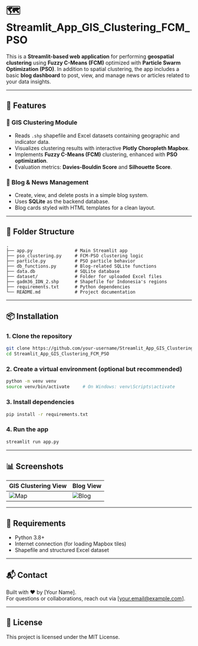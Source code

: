 
# 🗺️ Streamlit_App_GIS_Clustering_FCM_PSO

This is a **Streamlit-based web application** for performing **geospatial clustering** using **Fuzzy C-Means (FCM)** optimized with **Particle Swarm Optimization (PSO)**. In addition to spatial clustering, the app includes a basic **blog dashboard** to post, view, and manage news or articles related to your data insights.

---

## 🚀 Features

### 🧠 GIS Clustering Module
- Reads `.shp` shapefile and Excel datasets containing geographic and indicator data.
- Visualizes clustering results with interactive **Plotly Choropleth Mapbox**.
- Implements **Fuzzy C-Means (FCM)** clustering, enhanced with **PSO optimization**.
- Evaluation metrics: **Davies-Bouldin Score** and **Silhouette Score**.

### 📰 Blog & News Management
- Create, view, and delete posts in a simple blog system.
- Uses **SQLite** as the backend database.
- Blog cards styled with HTML templates for a clean layout.

---

## 🧱 Folder Structure

```
.
├── app.py                # Main Streamlit app
├── pso_clustering.py     # FCM-PSO clustering logic
├── particle.py           # PSO particle behavior
├── db_functions.py       # Blog-related SQLite functions
├── data.db               # SQLite database
├── dataset/              # Folder for uploaded Excel files
├── gadm36_IDN_2.shp      # Shapefile for Indonesia's regions
├── requirements.txt      # Python dependencies
└── README.md             # Project documentation
```

---

## 📦 Installation

### 1. Clone the repository
```bash
git clone https://github.com/your-username/Streamlit_App_GIS_Clustering_FCM_PSO.git
cd Streamlit_App_GIS_Clustering_FCM_PSO
```

### 2. Create a virtual environment (optional but recommended)
```bash
python -m venv venv
source venv/bin/activate     # On Windows: venv\Scripts\activate
```

### 3. Install dependencies
```bash
pip install -r requirements.txt
```

### 4. Run the app
```bash
streamlit run app.py
```

---

## 📊 Screenshots

| GIS Clustering View | Blog View |
|---------------------|-----------|
| ![Map](screenshots/map.png) | ![Blog](screenshots/blog.png) |

---

## 📌 Requirements

- Python 3.8+
- Internet connection (for loading Mapbox tiles)
- Shapefile and structured Excel dataset

---

## 📬 Contact

Built with ❤️ by [Your Name].  
For questions or collaborations, reach out via [your.email@example.com].

---

## 📝 License

This project is licensed under the MIT License.
